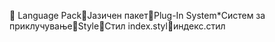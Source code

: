       Language Pack   Јазичен пакет   Plug-In System*   Систем за приклучување   Style   Стил
   index.styl   индекс.стил